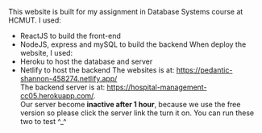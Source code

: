 This website is built for my assignment in Database Systems course at HCMUT.
I used:
- ReactJS to build the front-end
- NodeJS, express and mySQL to build the backend
When deploy the website, I used:
- Heroku to host the database and server
- Netlify to host the backend
The websites is at: https://pedantic-shannon-458274.netlify.app/  
The backend server is at: https://hospital-management-cc05.herokuapp.com/.   
Our server become **inactive after 1 hour**, because we use the free version so please click the server link the turn it on.
You can run these two to test ^_^
